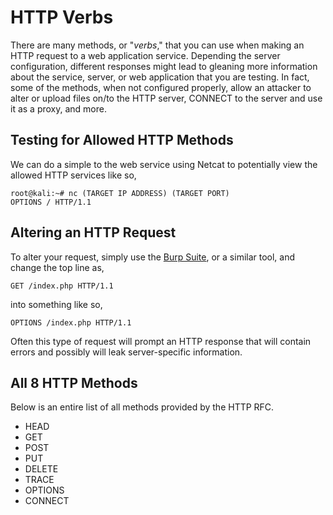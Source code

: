 # HTTP Verbs
There are many methods, or "*verbs*," that you can use when making an HTTP request to a web application service. Depending the server configuration, different responses might lead to gleaning more information about the service, server, or web application that you are testing. In fact, some of the methods, when not configured properly, allow an attacker to alter or upload files on/to the HTTP server, CONNECT to the server and use it as a proxy, and more.

## Testing for Allowed HTTP Methods
We can do a simple to the web service using Netcat to potentially view the allowed HTTP services like so,

```
root@kali:~# nc (TARGET IP ADDRESS) (TARGET PORT)
OPTIONS / HTTP/1.1
```

## Altering an HTTP Request
To alter your request, simply use the [Burp Suite](https://portswigger.net/burp), or a similar tool, and change the top line as,

`GET /index.php HTTP/1.1`

into something like so,

`OPTIONS /index.php HTTP/1.1`

Often this type of request will prompt an HTTP response that will contain errors and possibly will leak server-specific information.

## All 8 HTTP Methods
Below is an entire list of all methods provided by the HTTP RFC.
* HEAD
* GET
* POST
* PUT
* DELETE
* TRACE
* OPTIONS
* CONNECT
